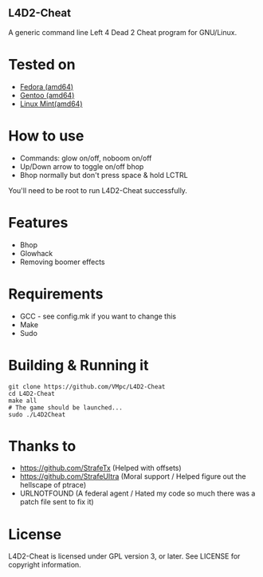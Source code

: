 ## L4D2-Cheat

A generic command line Left 4 Dead 2 Cheat program for GNU/Linux.

# Tested on
- [Fedora (amd64)](https://getfedora.org/)
- [Gentoo (amd64)](https://www.gentoo.org/)
- [Linux Mint(amd64)](https://linuxmint.com/)

# How to use
- Commands: glow on/off, noboom on/off
- Up/Down arrow to toggle on/off bhop
- Bhop normally but don't press space & hold LCTRL

You'll need to be root to run L4D2-Cheat successfully.

# Features

- Bhop
- Glowhack
- Removing boomer effects

# Requirements
- GCC - see config.mk if you want to change this
- Make
- Sudo

# Building & Running it

```
git clone https://github.com/VMpc/L4D2-Cheat
cd L4D2-Cheat
make all
# The game should be launched...
sudo ./L4D2Cheat
```

# Thanks to
- https://github.com/StrafeTx (Helped with offsets)
- https://github.com/StrafeUltra (Moral support / Helped figure out the hellscape of ptrace)
- URLNOTFOUND (A federal agent / Hated my code so much there was a patch file sent to fix it)

# License
L4D2-Cheat is licensed under GPL version 3, or later.
See LICENSE for copyright information.
